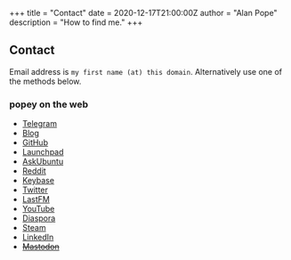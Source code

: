 +++
title = "Contact"
date = 2020-12-17T21:00:00Z
author = "Alan Pope"
description = "How to find me."
+++

## Contact

Email address is `my first name (at) this domain`. Alternatively use one of the methods below.

### popey on the web ###

  * [Telegram](https://popey.com/telegram)
  * [Blog](https://popey.com/blog)
  * [GitHub](https://github.com/popey)
  * [Launchpad](https://launchpad.net/~popey)
  * [AskUbuntu](https://askubuntu.com/users/612/popey)
  * [Reddit](https://popey.com/reddit)
  * [Keybase](https://popey.com/keybase)
  * [Twitter](https://popey.com/twitter)
  * [LastFM](https://popey.com/lastfm)
  * [YouTube](https://popey.com/youtube)
  * [Diaspora](https://popey.com/diaspora)
  * [Steam](https://popey.com/steam)
  * [LinkedIn](https://www.linkedin.com/in/alan-pope-b3a109143/)
  * ~~[Mastodon](https://popey.com/mastodon)~~
  